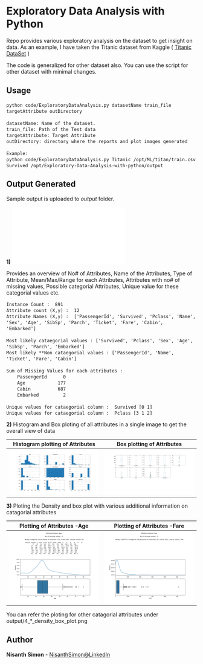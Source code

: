 # Exploratory Data Analysis with Python

Repo provides various exploratory analysis on the dataset to get insight on data. As an example, I have taken the Titanic dataset from Kaggle ( [Titanic DataSet] )

The code is generalized for other dataset also. You can use the script for other dataset with minimal changes.


## Usage

    python code/ExploratoryDataAnalysis.py datasetName train_file targetAttribute outDirectory
    
    datasetName: Name of the dataset.
    train_file: Path of the Test data
    targetAttribute: Target Attribute
    outDirectory: directory where the reports and plot images generated

    Example: 
    python code/ExploratoryDataAnalysis.py Titanic /opt/ML/titan/train.csv Survived /opt/Exploratory-Data-Analysis-with-python/output
    
    

## Output Generated

Sample output is uploaded to *output* folder. 

**1)** ![**1_initial_data_analysis.txt**](output/1_initial_data_analysis.txt)

Provides an overview of No# of Attributes, Name of the Attributes, Type of Attribute, Mean/Max/Range for each Attributes, Attributes with no# of missing values, Possible categorial Attributes, Unique value for these categorial values etc.

    Instance Count :  891
    Attribute count (X,y) :  12
    Attribute Names (X,y) :  ['PassengerId', 'Survived', 'Pclass', 'Name', 'Sex', 'Age', 'SibSp', 'Parch', 'Ticket', 'Fare', 'Cabin',   'Embarked']

    Most likely cataegorial values : ['Survived', 'Pclass', 'Sex', 'Age', 'SibSp', 'Parch', 'Embarked']
    Most likely **Non cataegorial values : ['PassengerId', 'Name', 'Ticket', 'Fare', 'Cabin']
    
    Sum of Missing Values for each attributes : 
        PassengerId      0
        Age            177
        Cabin          687
        Embarked         2

    Unique values for cataegorial column :  Survived [0 1]
    Unique values for cataegorial column :  Pclass [3 1 2]



**2)** Histogram and Box ploting of all attributes in a single image to get the overall view of data

Histogram plotting of Attributes             |  Box plotting of Attributes
:-------------------------:|:-------------------------:
![](output/2_Histogram_plot.png)  |  ![](output/3_Box_plot.png)



**3)** Ploting the Density and box plot with various additional information on catagorial attributes

Plotting of Attributes -Age             |  Plotting of Attributes -Fare
:-------------------------:|:-------------------------:
![](output/4_Age_density_box_plot.png)  |  ![](output/4_Fare_density_box_plot.png)

You can refer the ploting for other catagorial attributes under output/4_*_density_box_plot.png


## Author

**Nisanth Simon** - [NisanthSimon@LinkedIn]


[NisanthSimon@LinkedIn]: https://au.linkedin.com/in/nisanth-simon-03b2149
[Titanic DataSet]: https://www.kaggle.com/c/titanic/data 
